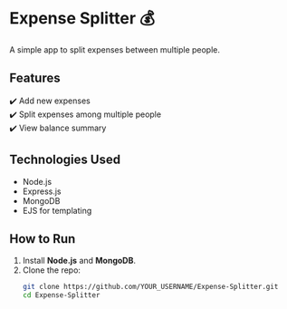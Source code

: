 # Expense Splitter 💰  

A simple app to split expenses between multiple people.  

## Features  
✔️ Add new expenses  
✔️ Split expenses among multiple people  
✔️ View balance summary  

## Technologies Used  
- Node.js  
- Express.js  
- MongoDB  
- EJS for templating  

## How to Run  
1. Install **Node.js** and **MongoDB**.  
2. Clone the repo:  
   ```sh
   git clone https://github.com/YOUR_USERNAME/Expense-Splitter.git
   cd Expense-Splitter
